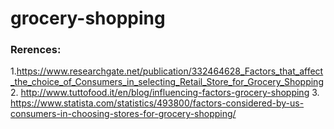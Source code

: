 # grocery-shopping


### Rerences: 

1.https://www.researchgate.net/publication/332464628_Factors_that_affect_the_choice_of_Consumers_in_selecting_Retail_Store_for_Grocery_Shopping
2. http://www.tuttofood.it/en/blog/influencing-factors-grocery-shopping
3. https://www.statista.com/statistics/493800/factors-considered-by-us-consumers-in-choosing-stores-for-grocery-shopping/
